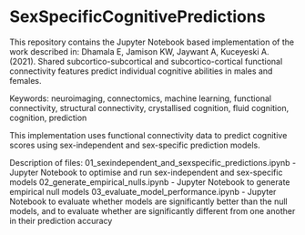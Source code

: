 # SexSpecificCognitivePredictions

This repository contains the Jupyter Notebook based implementation of the work described in: Dhamala E, Jamison KW, Jaywant A, Kuceyeski A. (2021). Shared subcortico-subcortical and subcortico-cortical functional connectivity features predict individual cognitive abilities in males and females. 

Keywords: neuroimaging, connectomics, machine learning, functional connectivity, structural connectivity, crystallised cognition, fluid cognition, cognition, prediction

This implementation uses functional connectivity data to predict cognitive scores using sex-independent and sex-specific prediction models.

Description of files:
01_sexindependent_and_sexspecific_predictions.ipynb - Jupyter Notebook to optimise and run sex-independent and sex-specific models
02_generate_empirical_nulls.ipynb - Jupyter Notebook to generate empirical null models
03_evaluate_model_performance.ipynb - Jupyter Notebook to evaluate whether models are significantly better than the null models, and to evaluate whether are significantly different from one another in their prediction accuracy
